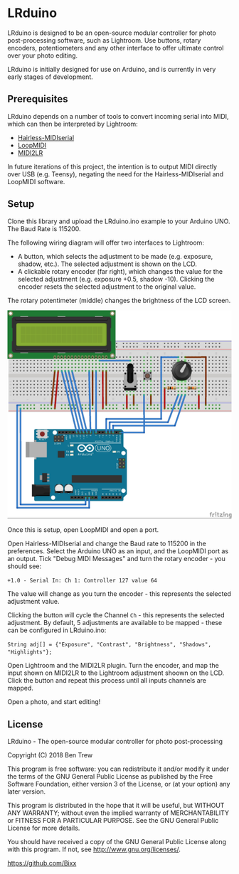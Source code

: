 # LRduino

LRduino is designed to be an open-source modular controller for photo post-processing software, such as Lightroom. Use buttons, rotary encoders, potentiometers and any other interface to offer ultimate control over your photo editing.

LRduino is initially designed for use on Arduino, and is currently in very early stages of development.


## Prerequisites
LRduino depends on a number of tools to convert incoming serial into MIDI, which can then be interpreted by Lightroom:
- [Hairless-MIDIserial](https://github.com/projectgus/hairless-midiserial)
- [LoopMIDI](https://www.tobias-erichsen.de/software/loopmidi.html)
- [MIDI2LR](https://rsjaffe.github.io/MIDI2LR/)

In future iterations of this project, the intention is to output MIDI directly over USB (e.g. Teensy), negating the need for the Hairless-MIDIserial and LoopMIDI software.


## Setup
Clone this library and upload the LRduino.ino example to your Arduino UNO. The Baud Rate is 115200.

The following wiring diagram will offer two interfaces to Lightroom:
- A button, which selects the adjustment to be made (e.g. exposure, shadow, etc.). The selected adjustment is shown on the LCD.
- A clickable rotary encoder (far right), which changes the value for the selected adjustment (e.g. exposure +0.5, shadow -10). Clicking the encoder resets the selected adjustment to the original value.

The rotary potentimeter (middle) changes the brightness of the LCD screen.

![alt text](img/LRduino_bb.jpg)

Once this is setup, open LoopMIDI and open a port. 

Open Hairless-MIDIserial and change the Baud rate to 115200 in the preferences. Select the Arduino UNO as an input, and the LoopMIDI port as an output. Tick "Debug MIDI Messages" and turn the rotary encoder - you should see:

`+1.0 - Serial In: Ch 1: Controller 127 value 64`

The value will change as you turn the encoder - this represents the selected adjustment value.

Clicking the button will cycle the Channel `Ch` - this represents the selected adjustment. By default, 5 adjustments are available to be mapped - these can be configured in LRduino.ino:

`String adj[] = {"Exposure", "Contrast", "Brightness", "Shadows", "Highlights"};`

Open Lightroom and the MIDI2LR plugin. Turn the encoder, and map the input shown on MIDI2LR to the Lightroom adjustment shoown on the LCD. Click the button and repeat this process until all inputs channels are mapped. 

Open a photo, and start editing!



## License

LRduino - The open-source modular controller for photo post-processing

Copyright (C) 2018  Ben Trew

This program is free software: you can redistribute it and/or modify
it under the terms of the GNU General Public License as published by
the Free Software Foundation, either version 3 of the License, or
(at your option) any later version.

This program is distributed in the hope that it will be useful,
but WITHOUT ANY WARRANTY; without even the implied warranty of
MERCHANTABILITY or FITNESS FOR A PARTICULAR PURPOSE.  See the
GNU General Public License for more details.

You should have received a copy of the GNU General Public License
along with this program.  If not, see <http://www.gnu.org/licenses/>.

https://github.com/Bixx
